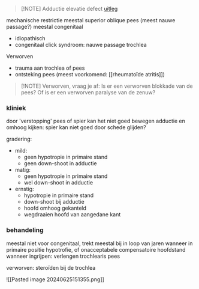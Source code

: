 
> [!NOTE] Adductie elevatie defect [uitleg](https://www.youtube.com/watch?v=UkcT9TwXVxQ&ab_channel=Neuro-OphthalmologywithDr.AndrewG.Lee)

mechanische restrictie
meestal superior oblique pees (meest nauwe passage?)
meestal congenitaal
- idiopathisch
- congenitaal click syndroom: nauwe passage trochlea

Verworven
- trauma aan trochlea of pees
- ontsteking pees (meest voorkomend: [[rheumatoïde atritis]])

> [!NOTE] Verworven, vraag je af:
> Is er een verworven blokkade van de pees?
> Of is er een verworven paralyse van de zenuw?

### kliniek
door 'verstopping' pees of spier kan het niet goed bewegen
adductie en omhoog kijken: spier kan niet goed door schede glijden?

gradering:
- mild: 
	- geen hypotropie in primaire stand
	- geen down-shoot in adductie
- matig:
	- geen hypotropie in primaire stand
	- wel down-shoot in adductie
- ernstig: 
	- hypotropie in primaire stand 
	- down-shoot bij adductie
	- hoofd omhoog gekanteld
	- wegdraaien hoofd van aangedane kant

### behandeling
meestal niet voor congenitaal, trekt meestal bij in loop van jaren
wanneer in primaire positie hypotrofie, of onacceptabele compensatoire hoofdstand
wanneer ingrijpen: verlengen trochlearis pees

verworven: steroïden bij de trochlea

![[Pasted image 20240625151355.png]]